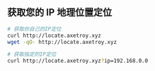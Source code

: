 ## 获取您的 IP 地理位置定位

```bash
# 获取你自己的IP定位
curl http://locate.axetroy.xyz
wget -qO- http://locate.axetroy.xyz

# 获取指定的IP定位
curl http://locate.axetroy.xyz?ip=192.168.0.0
```

